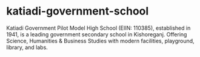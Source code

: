 # katiadi-government-school
Katiadi Government Pilot Model High School (EIIN: 110385), established in 1941, is a leading government secondary school in Kishoreganj. Offering Science, Humanities &amp; Business Studies with modern facilities, playground, library, and labs.

